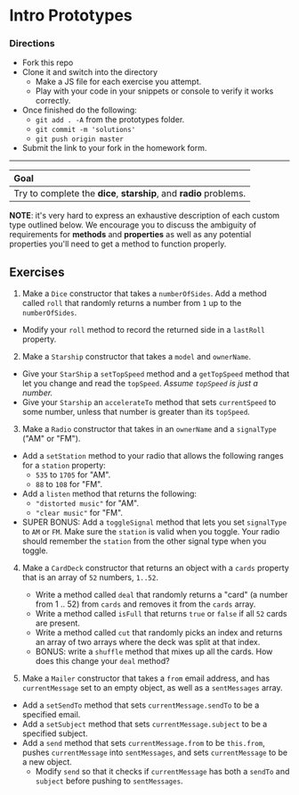 # Intro Prototypes



###  Directions

* Fork this repo
* Clone it and switch into the directory
	* Make a JS file for each exercise you attempt.
	* Play with your code in your snippets or console to verify it works correctly.
* Once finished do the following:
	* `git add . -A` from the prototypes folder.
	* `git commit -m 'solutions'`
	* `git push origin master`
* Submit the link to your fork in the homework form.

----

| Goal |
| :--- |
| Try to complete the **dice**, **starship**, and **radio** problems.|

**NOTE**: it's very hard to express an exhaustive description of each custom type outlined below. We encourage you to discuss the ambiguity of requirements for **methods** and **properties** as well as any potential properties you'll need to get a method to function properly. 

## Exercises

1. Make a `Dice` constructor that takes a `numberOfSides`. Add a method called `roll` that randomly returns a number from `1` up to the `numberOfSides`.
  * Modify your `roll` method to record the returned side in a `lastRoll` property.

2. Make a `Starship` constructor that takes a `model` and `ownerName`. 
  * Give your `StarShip` a `setTopSpeed` method and a `getTopSpeed` method that let you change and read the `topSpeed`. *Assume `topSpeed` is just a number.*
  * Give your `Starship` an `accelerateTo` method that sets `currentSpeed` to some number, unless that number is greater than its `topSpeed`.
 
3. Make a `Radio` constructor that takes in an `ownerName` and a `signalType` ("AM" or "FM"). 
  * Add a `setStation` method to your radio that allows the following ranges for a `station` property:
    * `535` to `1705` for "AM".
    * `88` to `108` for "FM".
  * Add a `listen` method that returns the following:
    * `"distorted music"` for "AM".
    * `"clear music"` for "FM".
  * SUPER BONUS: Add a `toggleSignal` method that lets you set `signalType` to `AM` or `FM`. Make sure the `station` is valid when you toggle. Your radio should remember the `station` from the other signal type when you toggle.
 
4. Make a `CardDeck` constructor that returns an object with a `cards` property that is an array of `52` numbers, `1..52`.
	* Write a method called `deal`  that randomly returns a "card" (a number from 1 .. 52) from `cards` and removes it from the `cards` array.
	* Write a method called `isFull` that returns `true` or `false` if all `52` cards are present.
	* Write a method called `cut` that randomly picks an index and returns an array of two arrays where the deck was split at that index.
	* BONUS: write a `shuffle` method that mixes up all the cards. How does this change your `deal` method?
	
5. Make a `Mailer` constructor that takes a `from` email address, and has `currentMessage` set to an empty object, as well as a `sentMessages` array.
  * Add a `setSendTo` method that sets `currentMessage.sendTo` to be a specified email.
  * Add a `setSubject` method that sets `currentMessage.subject` to be a specified subject.
  * Add a `send` method that sets `currentMessage.from` to be `this.from`, pushes `currentMessage` into `sentMessages`, and sets `currentMessage` to be a new object.
    * Modify `send` so that it checks if `currentMessage` has both a `sendTo` and `subject` before pushing to `sentMessages`.
